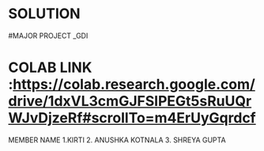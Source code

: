 # SOLUTION
#MAJOR PROJECT _GDI
# COLAB LINK :https://colab.research.google.com/drive/1dxVL3cmGJFSlPEGt5sRuUQrWJvDjzeRf#scrollTo=m4ErUyGqrdcf
MEMBER NAME 
1.KIRTI
2. ANUSHKA KOTNALA
3. SHREYA GUPTA
